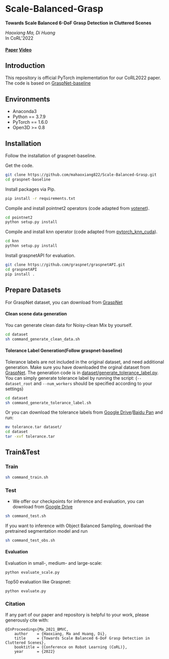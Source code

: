 # Scale-Balanced-Grasp

**Towards Scale Balanced 6-DoF Grasp Detection in Cluttered Scenes**<br>

_Haoxiang Ma, Di Huang_<br>
In CoRL'2022
#### [Paper](https://openreview.net/pdf?id=tiPHpS4eA4) [Video](https://youtu.be/EUXYsd5gK8I)

## Introduction
This repository is official PyTorch implementation for our CoRL2022 paper.
The code is based on [GraspNet-baseline](https://github.com/graspnet/graspnet-baseline)

## Environments
- Anaconda3
- Python == 3.7.9
- PyTorch == 1.6.0
- Open3D >= 0.8

## Installation
Follow the installation of graspnet-baseline.

Get the code.
```bash
git clone https://github.com/mahaoxiang822/Scale-Balanced-Grasp.git
cd graspnet-baseline
```
Install packages via Pip.
```bash
pip install -r requirements.txt
```
Compile and install pointnet2 operators (code adapted from [votenet](https://github.com/facebookresearch/votenet)).
```bash
cd pointnet2
python setup.py install
```
Compile and install knn operator (code adapted from [pytorch_knn_cuda](https://github.com/chrischoy/pytorch_knn_cuda)).
```bash
cd knn
python setup.py install
```
Install graspnetAPI for evaluation.
```bash
git clone https://github.com/graspnet/graspnetAPI.git
cd graspnetAPI
pip install .
```


## Prepare Datasets
For GraspNet dataset, you can download from [GraspNet](https://graspnet.net)

#### Clean scene data generation
You can generate clean data for Noisy-clean Mix by yourself.
```bash
cd dataset
sh command_generate_clean_data.sh
```

#### Tolerance Label Generation(Follow graspnet-baseline)
Tolerance labels are not included in the original dataset, and need additional generation. Make sure you have downloaded the orginal dataset from [GraspNet](https://graspnet.net/). The generation code is in [dataset/generate_tolerance_label.py](../Scale-Balanced-Grasp/dataset/generate_tolerance_label.py). You can simply generate tolerance label by running the script: (`--dataset_root` and `--num_workers` should be specified according to your settings)
```bash
cd dataset
sh command_generate_tolerance_label.sh
```

Or you can download the tolerance labels from [Google Drive](https://drive.google.com/file/d/1DcjGGhZIJsxd61719N0iWA7L6vNEK0ci/view?usp=sharing)/[Baidu Pan](https://pan.baidu.com/s/1HN29P-csHavJF-R_wec6SQ) and run:
```bash
mv tolerance.tar dataset/
cd dataset
tar -xvf tolerance.tar
```

## Train&Test

### Train

```bash
sh command_train.sh
```

### Test
 - We offer our checkpoints for inference and evaluation, you can download from [Google Drive](https://drive.google.com/drive/folders/1Y2o0uAbhS6-yZhPkKMAAnL0tCpbiJfk0?usp=share_link)
```bash
sh command_test.sh
```

If you want to inference with Object Balanced Sampling, download the pretrained segmentation model and run

```bash
sh command_test_obs.sh
```

#### Evaluation

Evaluation in small-, medium- and large-scale:
```
python evaluate_scale.py
```
Top50 evaluation like Graspnet:
```
python evaluate.py
```


### Citation
If any part of our paper and repository is helpful to your work, please generously cite with:
```
@InProceedings{Ma_2021_BMVC,
    author    = {Haoxiang, Ma and Huang, Di},
    title     = {Towards Scale Balanced 6-DoF Grasp Detection in Cluttered Scenes},
    booktitle = {Conference on Robot Learning (CoRL)},
    year      = {2022}
```